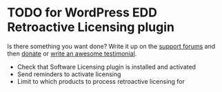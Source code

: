 # TODO for WordPress EDD Retroactive Licensing plugin

Is there something you want done? Write it up on the [support forums](http://wordpress.org/support/plugin/edd-retroactive-licensing) and then [donate](http://aihr.us/about-aihrus/donate/) or [write an awesome testimonial](http://aihr.us/about-aihrus/testimonials/add-testimonial/).

* Check that Software Licensing plugin is installed and activated
* Send reminders to activate licensing
* Limit to which products to process retroactive licensing for
